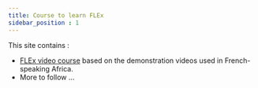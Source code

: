 ```yaml
---
title: Course to learn FLEx 
sidebar_position : 1
---
```

This site contains :
- [FLEx video course](flexvid/Introduction) based on the demonstration videos used in French-speaking Africa.
- More to follow ...